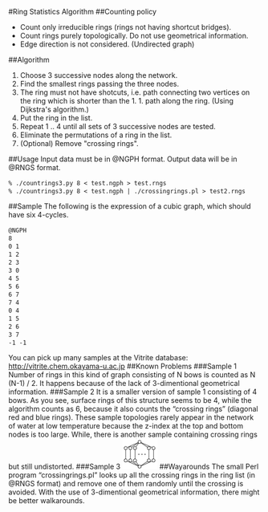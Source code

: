 #Ring Statistics Algorithm
##Counting policy

* Count only irreducible rings (rings not having shortcut bridges).
* Count rings purely topologically. Do not use geometrical information.
* Edge direction is not considered. (Undirected graph)

##Algorithm

1. Choose 3 successive nodes along the network.
1. Find the smallest rings passing the three nodes.
1. The ring must not have shotcuts, i.e. path connecting two vertices on the ring which is shorter than the 1. 1. path along the ring. (Using Dijkstra's algorithm.)
1. Put the ring in the list.
1. Repeat 1 .. 4 until all sets of 3 successive nodes are tested.
1. Eliminate the permutations of a ring in the list.
1. (Optional) Remove "crossing rings".

##Usage
Input data must be in @NGPH format. Output data will be in @RNGS format.

    % ./countrings3.py 8 < test.ngph > test.rngs
    % ./countrings3.py 8 < test.ngph | ./crossingrings.pl > test2.rngs

##Sample
The following is the expression of a cubic graph, which should have six 4-cycles.

    @NGPH
    8
    0 1
    1 2
    2 3
    3 0
    4 5
    5 6
    6 7
    7 4
    0 4
    1 5
    2 6
    3 7
    -1 -1

You can pick up many samples at the Vitrite database:
    http://vitrite.chem.okayama-u.ac.jp
##Known Problems
###Sample 1
Number of rings in this kind of graph consisting of N bows is counted as N (N-1) / 2. It happens because of the lack of 3-dimentional geometrical information.
###Sample 2
It is a smaller version of sample 1 consisting of 4 bows. As you see, surface rings of this structure seems to be 4, while the algorithm counts as 6, because it also counts the “crossing rings” (diagonal red and blue rings). These sample topologies rarely appear in the network of water at low temperature because the z-index at the top and bottom nodes is too large. 
While, there is another sample containing crossing rings but still undistorted.
###Sample 3
<img src="sample1.png" />
##Wayarounds
The small Perl program “crossingrings.pl” looks up all the crossing rings in the ring list (in @RNGS format) and remove one of them randomly until the crossing is avoided. With the use of 3-dimentional geometrical information, there might be better walkarounds.
